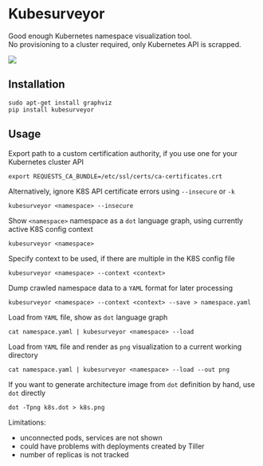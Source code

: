 # Kubesurveyor  

Good enough Kubernetes namespace visualization tool.  
No provisioning to a cluster required, only Kubernetes API is scrapped.  

<img src='https://github.com/viralpoetry/kubesurveyor/raw/main/kubesurveyor.jpg'/>

## Installation    
```
sudo apt-get install graphviz
pip install kubesurveyor
```

## Usage

Export path to a custom certification authority, if you use one for your Kubernetes cluster API
```
export REQUESTS_CA_BUNDLE=/etc/ssl/certs/ca-certificates.crt
```

Alternatively, ignore K8S API certificate errors using `--insecure` or `-k`
```
kubesurveyor <namespace> --insecure
```

Show `<namespace>` namespace as a `dot` language graph, using currently active K8S config context  
```
kubesurveyor <namespace>
```

Specify context to be used, if there are multiple in the K8S config file  
```
kubesurveyor <namespace> --context <context>
```

Dump crawled namespace data to a `YAML` format for later processing
```
kubesurveyor <namespace> --context <context> --save > namespace.yaml
```

Load from `YAML` file, show as `dot` language graph
```
cat namespace.yaml | kubesurveyor <namespace> --load
```

Load from `YAML` file and render as `png` visualization to a current working directory
```
cat namespace.yaml | kubesurveyor <namespace> --load --out png
```

If you want to generate architecture image from `dot` definition by hand, use `dot` directly
```
dot -Tpng k8s.dot > k8s.png
```

Limitations:  
 - unconnected pods, services are not shown  
 - could have problems with deployments created by Tiller  
 - number of replicas is not tracked  
